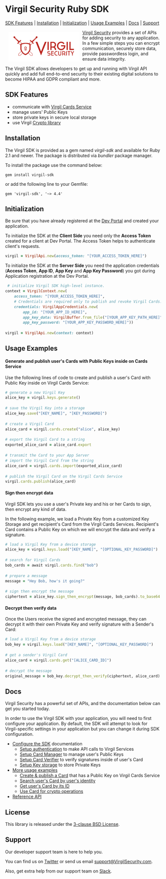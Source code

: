 # Virgil Security Ruby SDK

[SDK Features](#sdk-features) | [Installation](#installation) | [Initialization](#initialization) | [Usage Examples](#usage-examples) | [Docs](#docs) | [Support](#support)

<img width="230px" src="logo.png" align="left" hspace="10" vspace="6"> [Virgil Security](https://virgilsecurity.com) provides a set of APIs for adding security to any application. In a few simple steps you can encrypt communication, securely store data, provide passwordless login, and ensure data integrity.

The Virgil SDK allows developers to get up and running with Virgil API quickly and add full end-to-end security to their existing digital solutions to become HIPAA and GDPR compliant and more.

## SDK Features
- communicate with [Virgil Cards Service][_cards_service]
- manage users' Public Keys
- store private keys in secure local storage
- use Virgil [Crypto library][_virgil_crypto]

## Installation

The Virgil SDK is provided as a gem named *virgil-sdk* and available for Ruby 2.1 and newer. The package is distributed via *bundler* package manager.

To install the package use the command below:

```
gem install virgil-sdk
```

or add the following line to your Gemfile:

```
gem 'virgil-sdk', '~> 4.4'
```


## Initialization

Be sure that you have already registered at the [Dev Portal](https://developer.virgilsecurity.com/account/signin) and created your application.

To initialize the SDK at the __Client Side__ you need only the __Access Token__ created for a client at Dev Portal. The Access Token helps to authenticate client's requests.

```ruby
virgil = VirgilApi.new(access_token: "[YOUR_ACCESS_TOKEN_HERE]")
```

To initialize the SDK at the __Server Side__ you need the application credentials (__Access Token__, __App ID__, __App Key__ and __App Key Password__) you got during Application registration at the Dev Portal.

```ruby
 # initialize Virgil SDK high-level instance.
context = VirgilContext.new(
    access_token: "[YOUR_ACCESS_TOKEN_HERE]",
    # Credentials are required only to publish and revoke Virgil Cards.
    credentials: VirgilAppCredentials.new(
        app_id: "[YOUR_APP_ID_HERE]",
        app_key_data: VirgilBuffer.from_file("[YOUR_APP_KEY_PATH_HERE]"),
        app_key_password: "[YOUR_APP_KEY_PASSWORD_HERE]"))

virgil = VirgilApi.new(context: context)

```


## Usage Examples

#### Generate and publish user's Cards with Public Keys inside on Cards Service
Use the following lines of code to create and publish a user's Card with Public Key inside on Virgil Cards Service:

```Ruby
# generate a new Virgil Key
alice_key = virgil.keys.generate()

# save the Virgil Key into a storage
alice_key.save("[KEY_NAME]", "[KEY_PASSWORD]")

# create a Virgil Card
alice_card = virgil.cards.create("alice", alice_key)

# export the Virgil Card to a string
exported_alice_card = alice_card.export

# transmit the Card to your App Server
# import the Virgil Card from the string
alice_card = virgil.cards.import(exported_alice_card)

# publish the Virgil Card on the Virgil Cards Service
virgil.cards.publish(alice_card)
```

#### Sign then encrypt data

Virgil SDK lets you use a user's Private key and his or her Cards to sign, then encrypt any kind of data.

In the following example, we load a Private Key from a customized Key Storage and get recipient's Card from the Virgil Cards Services. Recipient's Card contains a Public Key on which we will encrypt the data and verify a signature.

```ruby
# load a Virgil Key from a device storage
alice_key = virgil.keys.load("[KEY_NAME]", "[OPTIONAL_KEY_PASSWORD]")

# search for Virgil Cards
bob_cards = await virgil.cards.find("bob")

# prepare a message
message = "Hey Bob, how's it going?"

# sign then encrypt the message
ciphertext = alice_key.sign_then_encrypt(message, bob_cards).to_base64
```

#### Decrypt then verify data
Once the Users receive the signed and encrypted message, they can decrypt it with their own Private Key and verify signature with a Sender's Card:

```Ruby
# load a Virgil Key from a device storage
bob_key = virgil.keys.load("[KEY_NAME]", "[OPTIONAL_KEY_PASSWORD]")

# get a sender's Virgil Card
alice_card = virgil.cards.get("[ALICE_CARD_ID]")

# decrypt the message
original_message = bob_key.decrypt_then_verify(ciphertext, alice_card).to_s
```

## Docs
Virgil Security has a powerful set of APIs, and the documentation below can get you started today.

In order to use the Virgil SDK with your application, you will need to first configure your application. By default, the SDK will attempt to look for Virgil-specific settings in your application but you can change it during SDK configuration.

* [Configure the SDK][_configure_sdk] documentation
  * [Setup authentication][_setup_authentication] to make API calls to Virgil Services
  * [Setup Card Manager][_card_manager] to manage user's Public Keys
  * [Setup Card Verifier][_card_verifier] to verify signatures inside of user's Card
  * [Setup Key storage][_key_storage] to store Private Keys
* [More usage examples][_more_examples]
  * [Create & publish a Card][_create_card] that has a Public Key on Virgil Cards Service
  * [Search user's Card by user's identity][_search_card]
  * [Get user's Card by its ID][_get_card]
  * [Use Card for crypto operations][_use_card]
* [Reference API][_reference_api]

## License

This library is released under the [3-clause BSD License](LICENSE.md).

## Support

Our developer support team is here to help you.

You can find us on [Twitter](https://twitter.com/VirgilSecurity) or send us email support@VirgilSecurity.com.

Also, get extra help from our support team on [Slack](https://join.slack.com/t/VirgilSecurity/shared_invite/enQtMjg4MDE4ODM3ODA4LTc2OWQwOTQ3YjNhNTQ0ZjJiZDc2NjkzYjYxNTI0YzhmNTY2ZDliMGJjYWQ5YmZiOGU5ZWEzNmJiMWZhYWVmYTM).


[_virgil_crypto]: https://github.com/VirgilSecurity/virgil-crypto
[_cards_service]: https://developer.virgilsecurity.com/docs/api-reference/card-service/v4
[_use_card]: https://developer.virgilsecurity.com/docs/ruby/how-to/public-key-management/v4/use-card-for-crypto-operation
[_get_card]: https://developer.virgilsecurity.com/docs/ruby/how-to/public-key-management/v4/get-card
[_search_card]: https://developer.virgilsecurity.com/docs/ruby/how-to/public-key-management/v4/search-card
[_create_card]: https://developer.virgilsecurity.com/docs/ruby/how-to/public-key-management/v4/create-card
[_key_storage]: https://developer.virgilsecurity.com/docs/ruby/how-to/setup/v4/setup-key-storage
[_card_verifier]: https://developer.virgilsecurity.com/docs/ruby/how-to/setup/v4/setup-card-verifier
[_card_manager]: https://developer.virgilsecurity.com/docs/ruby/how-to/setup/v4/setup-card-manager
[_setup_authentication]: https://developer.virgilsecurity.com/docs/ruby/how-to/setup/v4/setup-authentication
[_services_reference_api]: https://developer.virgilsecurity.com/docs/api-reference
[_configure_sdk]: https://developer.virgilsecurity.com/docs/how-to#sdk-configuration
[_more_examples]: https://developer.virgilsecurity.com/docs/how-to#public-key-management
[_reference_api]: https://developer.virgilsecurity.com/docs/api-reference
